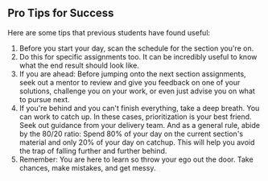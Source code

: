 ## Pro Tips for Success

Here are some tips that previous students have found useful:
1. Before you start your day, scan the schedule for the section you're on.
2. Do this for specific assignments too. It can be incredibly useful to know what the end result should look like.
3. If you are ahead: Before jumping onto the next section assignments, seek out a mentor to review and give you feedback on one of your solutions, challenge you on your work, or even just advise you on what to pursue next.
4. If you're behind and you can't finish everything, take a deep breath. You can work to catch up. In these cases, prioritization is your best friend. Seek out guidance from your delivery team. And as a general rule, abide by the 80/20 ratio: Spend 80% of your day on the current section's material and only 20% of your day on catchup. This will help you avoid the trap of falling further and further behind.
5. Remember: You are here to learn so throw your ego out the door. Take chances, make mistakes, and get messy.